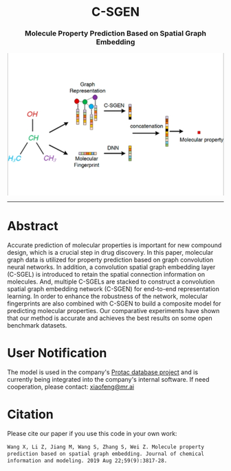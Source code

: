 <h1 align="center">
C-SGEN
</h1>

<h3 align="center">
Molecule Property Prediction Based on Spatial Graph Embedding
</h3> 

<img src="image.png" align="center">

---

# Abstract
Accurate prediction of molecular properties is important for new compound design, which is a crucial step in drug discovery. In this paper, molecular graph data is utilized for property prediction based on graph convolution neural networks. In addition, a convolution spatial graph embedding layer (C-SGEL) is introduced to retain the spatial connection information on molecules. And, multiple C-SGELs are stacked to construct a convolution spatial graph embedding network (C-SGEN) for end-to-end representation learning. In order to enhance the robustness of the network, molecular fingerprints are also combined with C-SGEN to build a composite model for predicting molecular properties. Our comparative experiments have shown that our method is accurate and achieves the best results on some open benchmark datasets. 

# User Notification
The model is used in the company's [Protac database project](https://molblock.cn/index.html#/target) and is currently being integrated into the company's internal software. 
If need cooperation, please contact:
xiaofeng@mr.ai


# Citation
Please cite our paper if you use this code in your own work:
```
Wang X, Li Z, Jiang M, Wang S, Zhang S, Wei Z. Molecule property prediction based on spatial graph embedding. Journal of chemical information and modeling. 2019 Aug 22;59(9):3817-28.
```



